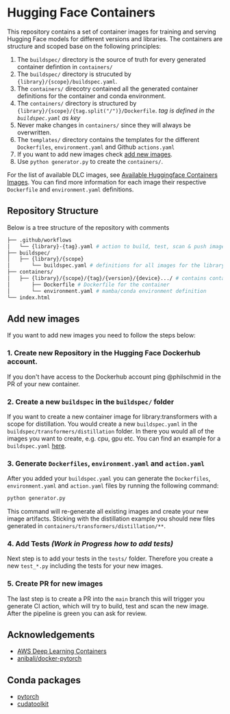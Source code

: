 # Hugging Face Containers

This repository contains a set of container images for training and serving Hugging Face models for different versions and libraries. 
The containers are structure and scoped base on the following principles:

1. The `buildspec/` directory is the source of truth for every generated container defintion in `containers/`
2. The `buildspec/` directory is strucuted by `{library}/{scope}/buildspec.yaml`. 
3. The `containers/` direcotry contained all the generated container definitions for the container and conda environment.
4. The `containers/` directory is structured by `{library}/{scope}/{tag.split("/")}/Dockerfile`. _tag is defined in the `buildspec.yaml` as key_
5. Never make changes in `containers/` since they will always be overwritten.
6. The `templates/` directory contains the templates for the different `Dockerfiles`, `environment.yaml` and Github `actions.yaml`
7. If you want to add new images check [add new images](#add-new-images).
8. Use `python generator.py` to create the `containers/`.

For the list of available DLC images, see [Available Huggingface Containers Images](available_images.md). You can find more information for each image their respective `Dockerfile` and `environment.yaml` definitions.

## Repository Structure

Below is a tree structure of the repository with comments
```bash
├── .github/workflows
│   └── {library}-{tag}.yaml # action to build, test, scan & push images
├── buildspec/
│   ├── {library}/{scope}
│       └── buildspec.yaml # definitions for all images for the library and scope
├── containers/
│   ├── {library}/{scope}/{tag}/{version}/{device}.../ # contains container artifact
│       ├── Dockerfile # Dockerfile for the container
│       └── environment.yaml # mamba/conda environment definition
└── index.html
```

## Add new images

If you want to add new images you need to follow the steps below:

### 1. Create new Repository in the Hugging Face Dockerhub account. 

If you don't have access to the Dockerhub account ping @philschmid in the PR of your new container.

### 2. Create a new `buildspec` in the `buildspec/` folder

If you want to create a new container image for library:transformers with a scope for distillation. You would create a new `buildspec.yaml` in the `buildspec/transformers/distillation` folder. In there you would all of the images you want to create, e.g. cpu, gpu etc. 
You can find an example for a `buildspec.yaml` [here](buildspec/transformers/training/buildspec.yaml).

### 3. Generate `Dockerfiles`, `environment.yaml` and `action.yaml`

After you added your `buildspec.yaml` you can generate the `Dockerfiles`, `environment.yaml` and `action.yaml` files by running the following command:

```bash
python generator.py
```

This command will re-generate all existing images and create your new image artifacts. Sticking with the distillation example you should new files generated in `containers/transformers/distillation/**`.

### 4. Add Tests _(Work in Progress how to add tests)_

Next step is to add your tests in the `tests/` folder. Therefore you create a new `test_*.py` including the tests for your new images.

### 5. Create PR for new images

The last step is to create a PR into the `main` branch this will trigger you generate CI action, which will try to build, test and scan the new image. After the pipeline is green you can ask for review. 

## Acknowledgements

* [AWS Deep Learning Containers](https://github.com/aws/deep-learning-containers)
* [anibali/docker-pytorch](https://github.com/anibali/docker-pytorch)

## Conda packages

* [pytorch](https://anaconda.org/pytorch/pytorch/files)
* [cudatoolkit](https://anaconda.org/nvidia/cuda-toolkit/files)